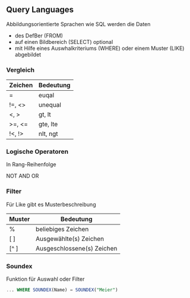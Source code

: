## Query Languages

Abbildungsorientierte Sprachen wie SQL werden die Daten
- des DefBer (FROM)
- auf einen Bildbereich (SELECT)
optional
- mit Hilfe eines Auswhalkriteriums (WHERE) oder einem Muster (LIKE)
abgebildet

### Vergleich

Zeichen | Bedeutung
--------|--------------
=		|euqal
!=, <>	|unequal
<, >	|gt, lt
>=, <=	|gte, lte
!<, !>	|nlt, ngt

### Logische Operatoren

In Rang-Reihenfolge

NOT 
AND	
OR	

### Filter

Für Like gibt es Musterbeschreibung

Muster	| Bedeutung
-------|------------
%	|beliebiges Zeichen
[ ]	|Ausgewählte(s) Zeichen
[^ ] |Ausgeschlossene(s) Zeichen

### Soundex

Funktion für Auswahl oder Filter

```SQL
... WHERE SOUNDEX(Name) = SOUNDEX("Meier")
```
